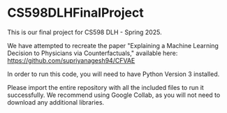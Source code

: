 # CS598DLHFinalProject

This is our final project for CS598 DLH - Spring 2025.

We have attempted to recreate the paper "Explaining a Machine Learning Decision to Physicians via Counterfactuals," available here: https://github.com/supriyanagesh94/CFVAE  

In order to run this code, you will need to have Python Version 3 installed.

Please import the entire repository with all the included files to run it successfully. We recommend using Google Collab, as you will not need to download any additional libraries.
